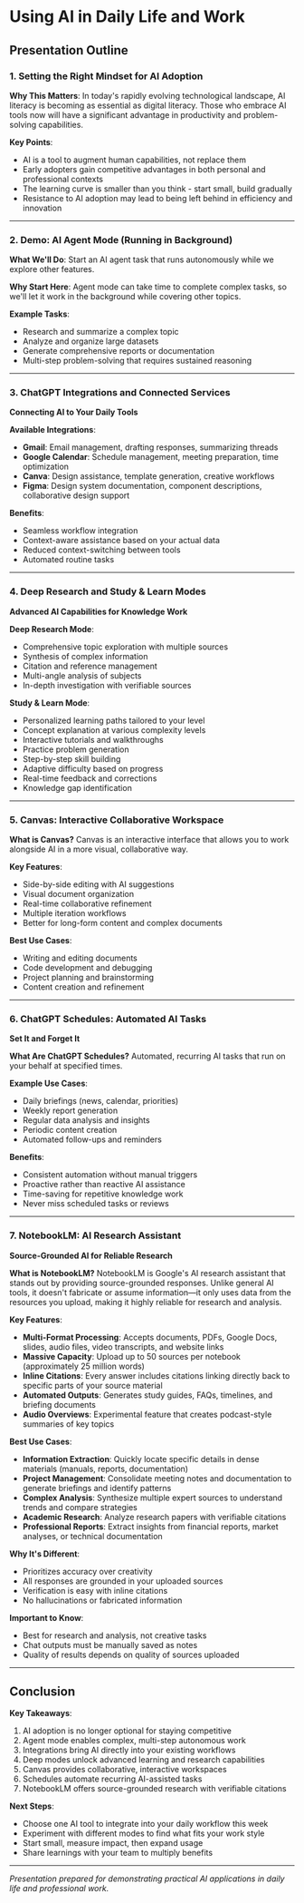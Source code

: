 # Using AI in Daily Life and Work

## Presentation Outline

### 1. Setting the Right Mindset for AI Adoption
**Why This Matters**: In today's rapidly evolving technological landscape, AI literacy is becoming as essential as digital literacy. Those who embrace AI tools now will have a significant advantage in productivity and problem-solving capabilities.

**Key Points**:
- AI is a tool to augment human capabilities, not replace them
- Early adopters gain competitive advantages in both personal and professional contexts
- The learning curve is smaller than you think - start small, build gradually
- Resistance to AI adoption may lead to being left behind in efficiency and innovation

---

### 2. Demo: AI Agent Mode (Running in Background)
**What We'll Do**: Start an AI agent task that runs autonomously while we explore other features.

**Why Start Here**: Agent mode can take time to complete complex tasks, so we'll let it work in the background while covering other topics.

**Example Tasks**:
- Research and summarize a complex topic
- Analyze and organize large datasets
- Generate comprehensive reports or documentation
- Multi-step problem-solving that requires sustained reasoning

---

### 3. ChatGPT Integrations and Connected Services
**Connecting AI to Your Daily Tools**

**Available Integrations**:
- **Gmail**: Email management, drafting responses, summarizing threads
- **Google Calendar**: Schedule management, meeting preparation, time optimization
- **Canva**: Design assistance, template generation, creative workflows
- **Figma**: Design system documentation, component descriptions, collaborative design support

**Benefits**:
- Seamless workflow integration
- Context-aware assistance based on your actual data
- Reduced context-switching between tools
- Automated routine tasks

---

### 4. Deep Research and Study & Learn Modes
**Advanced AI Capabilities for Knowledge Work**

**Deep Research Mode**:
- Comprehensive topic exploration with multiple sources
- Synthesis of complex information
- Citation and reference management
- Multi-angle analysis of subjects
- In-depth investigation with verifiable sources

**Study & Learn Mode**:
- Personalized learning paths tailored to your level
- Concept explanation at various complexity levels
- Interactive tutorials and walkthroughs
- Practice problem generation
- Step-by-step skill building
- Adaptive difficulty based on progress
- Real-time feedback and corrections
- Knowledge gap identification

---

### 5. Canvas: Interactive Collaborative Workspace
**What is Canvas?**
Canvas is an interactive interface that allows you to work alongside AI in a more visual, collaborative way.

**Key Features**:
- Side-by-side editing with AI suggestions
- Visual document organization
- Real-time collaborative refinement
- Multiple iteration workflows
- Better for long-form content and complex documents

**Best Use Cases**:
- Writing and editing documents
- Code development and debugging
- Project planning and brainstorming
- Content creation and refinement

---

### 6. ChatGPT Schedules: Automated AI Tasks
**Set It and Forget It**

**What Are ChatGPT Schedules?**
Automated, recurring AI tasks that run on your behalf at specified times.

**Example Use Cases**:
- Daily briefings (news, calendar, priorities)
- Weekly report generation
- Regular data analysis and insights
- Periodic content creation
- Automated follow-ups and reminders

**Benefits**:
- Consistent automation without manual triggers
- Proactive rather than reactive AI assistance
- Time-saving for repetitive knowledge work
- Never miss scheduled tasks or reviews

---

### 7. NotebookLM: AI Research Assistant
**Source-Grounded AI for Reliable Research**

**What is NotebookLM?**
NotebookLM is Google's AI research assistant that stands out by providing source-grounded responses. Unlike general AI tools, it doesn't fabricate or assume information—it only uses data from the resources you upload, making it highly reliable for research and analysis.

**Key Features**:
- **Multi-Format Processing**: Accepts documents, PDFs, Google Docs, slides, audio files, video transcripts, and website links
- **Massive Capacity**: Upload up to 50 sources per notebook (approximately 25 million words)
- **Inline Citations**: Every answer includes citations linking directly back to specific parts of your source material
- **Automated Outputs**: Generates study guides, FAQs, timelines, and briefing documents
- **Audio Overviews**: Experimental feature that creates podcast-style summaries of key topics

**Best Use Cases**:
- **Information Extraction**: Quickly locate specific details in dense materials (manuals, reports, documentation)
- **Project Management**: Consolidate meeting notes and documentation to generate briefings and identify patterns
- **Complex Analysis**: Synthesize multiple expert sources to understand trends and compare strategies
- **Academic Research**: Analyze research papers with verifiable citations
- **Professional Reports**: Extract insights from financial reports, market analyses, or technical documentation

**Why It's Different**:
- Prioritizes accuracy over creativity
- All responses are grounded in your uploaded sources
- Verification is easy with inline citations
- No hallucinations or fabricated information

**Important to Know**:
- Best for research and analysis, not creative tasks
- Chat outputs must be manually saved as notes
- Quality of results depends on quality of sources uploaded

---

## Conclusion

**Key Takeaways**:
1. AI adoption is no longer optional for staying competitive
2. Agent mode enables complex, multi-step autonomous work
3. Integrations bring AI directly into your existing workflows
4. Deep modes unlock advanced learning and research capabilities
5. Canvas provides collaborative, interactive workspaces
6. Schedules automate recurring AI-assisted tasks
7. NotebookLM offers source-grounded research with verifiable citations

**Next Steps**:
- Choose one AI tool to integrate into your daily workflow this week
- Experiment with different modes to find what fits your work style
- Start small, measure impact, then expand usage
- Share learnings with your team to multiply benefits

---

*Presentation prepared for demonstrating practical AI applications in daily life and professional work.*
